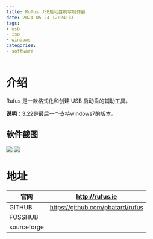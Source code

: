 ```yaml
---
title: Rufus USB启动盘刷写制作器
date: 2024-05-24 12:24:33
tags:
- usb
- iso
- windows
categories:
- software
---
```


# 介绍

Rufus 是一款格式化和创建 USB 启动盘的辅助工具。
<!-- more -->
**说明**：3.22是最后一个支持windows7的版本。

## 软件截图

![](https://drive.ljzd.link/api/raw/?path=/Images/blog/screenshot1_zh_CN.png&odpt=f68a9f95c330098a55256b6d2d21ff1901798a4b6b132b3ab94d33c0ba017543&proxy=true)
![](https://drive.ljzd.link/api/raw/?path=/Images/blog/screenshot2_en.png&odpt=f68a9f95c330098a55256b6d2d21ff1901798a4b6b132b3ab94d33c0ba017543&proxy=true)

# 地址
| 官网      | http://rufus.ie |
| ----------- | ----------- |
| GITHUB      | https://github.com/pbatard/rufus       |
| FOSSHUB     |          |
| sourceforge |          |
